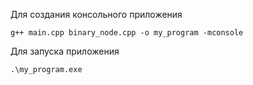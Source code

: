 Для создания консольного приложения
```base
g++ main.cpp binary_node.cpp -o my_program -mconsole
```

Для запуска приложения
```base
.\my_program.exe
```